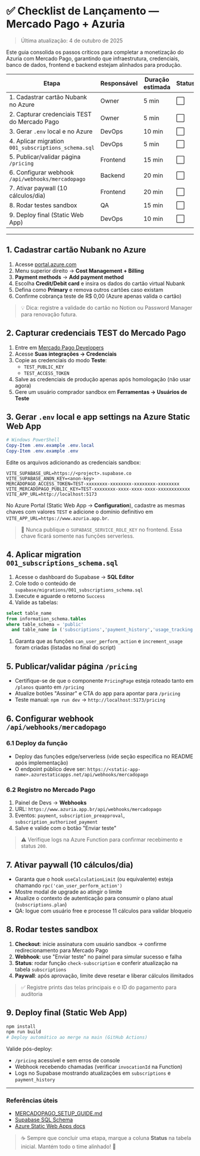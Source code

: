 # ✅ Checklist de Lançamento — Mercado Pago + Azuria

> Última atualização: 4 de outubro de 2025

Este guia consolida os passos críticos para completar a monetização do Azuria com Mercado Pago, garantindo que infraestrutura, credenciais, banco de dados, frontend e backend estejam alinhados para produção.

| Etapa | Responsável | Duração estimada | Status |
|-------|-------------|------------------|--------|
| 1. Cadastrar cartão Nubank no Azure | Owner | 5 min | ⬜ |
| 2. Capturar credenciais TEST do Mercado Pago | Owner | 5 min | ⬜ |
| 3. Gerar `.env` local e no Azure | DevOps | 10 min | ⬜ |
| 4. Aplicar migration `001_subscriptions_schema.sql` | DevOps | 5 min | ⬜ |
| 5. Publicar/validar página `/pricing` | Frontend | 15 min | ⬜ |
| 6. Configurar webhook `/api/webhooks/mercadopago` | Backend | 20 min | ⬜ |
| 7. Ativar paywall (10 cálculos/dia) | Frontend | 20 min | ⬜ |
| 8. Rodar testes sandbox | QA | 15 min | ⬜ |
| 9. Deploy final (Static Web App) | DevOps | 10 min | ⬜ |

---

## 1. Cadastrar cartão Nubank no Azure

1. Acesse [portal.azure.com](https://portal.azure.com/)
2. Menu superior direito → **Cost Management + Billing**
3. **Payment methods** → **Add payment method**
4. Escolha **Credit/Debit card** e insira os dados do cartão virtual Nubank
5. Defina como **Primary** e remova outros cartões caso existam
6. Confirme cobrança teste de R$ 0,00 (Azure apenas valida o cartão)

> 💡 Dica: registre a validade do cartão no Notion ou Password Manager para renovação futura.

## 2. Capturar credenciais TEST do Mercado Pago

1. Entre em [Mercado Pago Developers](https://www.mercadopago.com.br/developers/panel)
2. Acesse **Suas integrações → Credenciais**
3. Copie as credenciais do modo **Teste**:
   - `TEST_PUBLIC_KEY`
   - `TEST_ACCESS_TOKEN`
4. Salve as credenciais de produção apenas após homologação (não usar agora)
5. Gere um usuário comprador sandbox em **Ferramentas → Usuários de Teste**

## 3. Gerar `.env` local e app settings na Azure Static Web App

```powershell
# Windows PowerShell
Copy-Item .env.example .env.local
Copy-Item .env.example .env
```

Edite os arquivos adicionando as credenciais sandbox:

```env
VITE_SUPABASE_URL=https://<project>.supabase.co
VITE_SUPABASE_ANON_KEY=<anon-key>
MERCADOPAGO_ACCESS_TOKEN=TEST-xxxxxxxx-xxxxxxxx-xxxxxxxx-xxxxxxxx
VITE_MERCADOPAGO_PUBLIC_KEY=TEST-xxxxxxxx-xxxx-xxxx-xxxx-xxxxxxxxxxxx
VITE_APP_URL=http://localhost:5173
```

No Azure Portal (Static Web App → **Configuration**), cadastre as mesmas chaves com valores `TEST` e adicione o domínio definitivo em `VITE_APP_URL=https://www.azuria.app.br`.

> 🔐 Nunca publique o `SUPABASE_SERVICE_ROLE_KEY` no frontend. Essa chave ficará somente nas funções serverless.

## 4. Aplicar migration `001_subscriptions_schema.sql`

1. Acesse o dashboard do Supabase → **SQL Editor**
2. Cole todo o conteúdo de `supabase/migrations/001_subscriptions_schema.sql`
3. Execute e aguarde o retorno `Success`
4. Valide as tabelas:

```sql
select table_name
from information_schema.tables
where table_schema = 'public'
  and table_name in ('subscriptions','payment_history','usage_tracking');
```

1. Garanta que as funções `can_user_perform_action` e `increment_usage` foram criadas (listadas no final do script)

## 5. Publicar/validar página `/pricing`

- Certifique-se de que o componente `PricingPage` esteja roteado tanto em `/planos` quanto em `/pricing`
- Atualize botões "Assinar" e CTA do app para apontar para `/pricing`
- Teste manual: `npm run dev` → `http://localhost:5173/pricing`

## 6. Configurar webhook `/api/webhooks/mercadopago`

### 6.1 Deploy da função

- Deploy das funções edge/serverless (vide seção específica no README após implementação)
- O endpoint público deve ser: `https://<static-app-name>.azurestaticapps.net/api/webhooks/mercadopago`

### 6.2 Registro no Mercado Pago

1. Painel de Devs → **Webhooks**
2. URL: `https://www.azuria.app.br/api/webhooks/mercadopago`
3. Eventos: `payment`, `subscription_preapproval`, `subscription_authorized_payment`
4. Salve e valide com o botão "Enviar teste"

> ⚠️ Verifique logs na Azure Function para confirmar recebimento e status `200`.

## 7. Ativar paywall (10 cálculos/dia)

- Garanta que o hook `useCalculationLimit` (ou equivalente) esteja chamando `rpc('can_user_perform_action')`
- Mostre modal de upgrade ao atingir o limite
- Atualize o contexto de autenticação para consumir o plano atual (`subscriptions.plan`)
- QA: logue com usuário free e processe 11 cálculos para validar bloqueio

## 8. Rodar testes sandbox

1. **Checkout**: inicie assinatura com usuário sandbox → confirme redirecionamento para Mercado Pago
2. **Webhook**: use "Enviar teste" no painel para simular sucesso e falha
3. **Status**: rodar função `check-subscription` e conferir atualização na tabela `subscriptions`
4. **Paywall**: após aprovação, limite deve resetar e liberar cálculos ilimitados

> ✅ Registre prints das telas principais e o ID do pagamento para auditoria

## 9. Deploy final (Static Web App)

```powershell
npm install
npm run build
# Deploy automático ao merge na main (GitHub Actions)
```

Valide pós-deploy:

- `/pricing` acessível e sem erros de console
- Webhook recebendo chamadas (verificar `invocationId` na Function)
- Logs no Supabase mostrando atualizações em `subscriptions` e `payment_history`

---

### Referências úteis

- [MERCADOPAGO_SETUP_GUIDE.md](../MERCADOPAGO_SETUP_GUIDE.md)
- [Supabase SQL Schema](../supabase/migrations/001_subscriptions_schema.sql)
- [Azure Static Web Apps docs](https://learn.microsoft.com/azure/static-web-apps/)

> ☕ Sempre que concluir uma etapa, marque a coluna **Status** na tabela inicial. Mantém todo o time alinhado! 🎯
